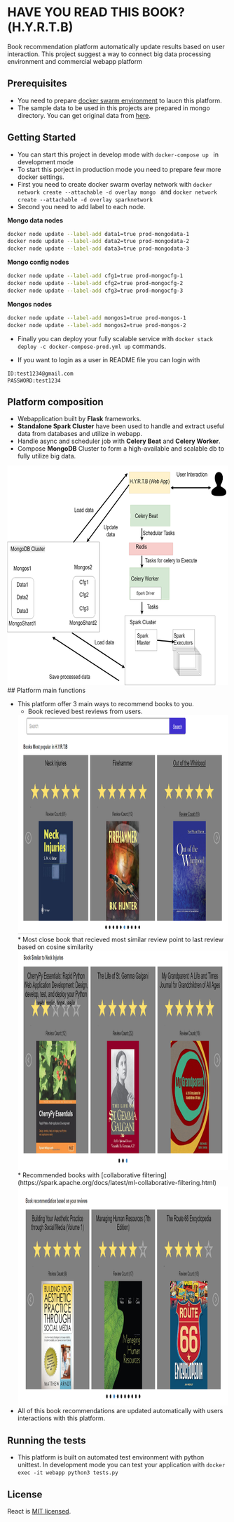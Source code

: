 # HAVE YOU READ THIS BOOK?(H.Y.R.T.B)
 Book recommendation platform  automatically  update results based on user interaction. This project suggest a way to connect big data processing environment and commercial webapp platform

 ## Prerequisites

* You need to prepare [docker swarm environment](https://docs.docker.com/engine/swarm/) to laucn this platform.
* The sample data to be used in this projects are prepared in mongo directory. You can get original data from [here](http://jmcauley.ucsd.edu/data/amazon/).

 ## Getting Started
 * You can start this project in develop mode with
`docker-compose up ` in development mode
* To start this porject in production mode you need to prepare few more docker settings.
* First you need to create docker swarm overlay network with `docker network create --attachable -d overlay mongo
` and `docker network create --attachable -d overlay sparknetwork
`
* Second you  need to add label to each node.

**Mongo data nodes**

```bash
docker node update --label-add data1=true prod-mongodata-1
docker node update --label-add data2=true prod-mongodata-2
docker node update --label-add data3=true prod-mongodata-3
```

**Mongo config nodes**

```bash
docker node update --label-add cfg1=true prod-mongocfg-1
docker node update --label-add cfg2=true prod-mongocfg-2
docker node update --label-add cfg3=true prod-mongocfg-3
```

**Mongos nodes**

```bash
docker node update --label-add mongos1=true prod-mongos-1
docker node update --label-add mongos2=true prod-mongos-2
```

  * Finally you can deploy your fully scalable service with `docker stack deploy -c docker-compose-prod.yml up` commands.

  * If you want to login as a user in README file you can login with
  ```
  ID:test1234@gmail.com
  PASSWORD:test1234
  ```

## Platform composition
* Webapplication built by **Flask** frameworks.
 * **Standalone Spark Cluster** have been used to handle and extract useful data from databases and utilize in webapp.
* Handle async and scheduler job with **Celery Beat** and **Celery Worker**.
* Compose **MongoDB** Cluster to form a high-available and scalable db  to fully utilize big data.
 <img src="./photos/diagram.png" alt="Drawing" style="height: 500px;"/>
## Platform main functions

* This platform offer 3 main ways to recommend books to you.
  * Book recieved best reviews from users.
  <img src="./photos/bestbooks.png" alt="Drawing" style="height: 500px;"/>
  * Most close book that recieved most similar review point to last review based on cosine similarity
  <img src="./photos/similarbooks.png" alt="Drawing" style="height: 500px;"/>
  * Recommended books with [collaborative filtering](https://spark.apache.org/docs/latest/ml-collaborative-filtering.html)
  <img src="./photos/recommendedbooks.png" alt="Drawing" style="height: 500px;"/>
* All of this book recommendations are updated automatically with users interactions with this platform. 


 ## Running the tests

* This platform is built on automated test environment with python unittest. In development mode you can test your application with `docker exec -it webapp python3 tests.py`



## License

React is [MIT licensed](./LICENSE).
